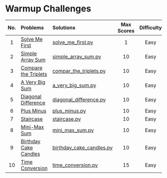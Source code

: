 # Warmup Challenges

| No. | Problems | Solutions | Max Scores | Difficulty |
|:---:|:---------|:----------|:----------:|:----------:|
| 1 | [Solve Me First](https://www.hackerrank.com/challenges/solve-me-first/problem) | [solve_me_first.py](https://github.com/quqixun/Hackerrank_Python/blob/master/Algorithm/Warmup%20Challenges/solve_me_first.py) | 1 | Easy |
| 2 | [Simple Array Sum](https://www.hackerrank.com/challenges/simple-array-sum/problem) | [simple_array_sum.py](https://github.com/quqixun/Hackerrank_Python/blob/master/Algorithm/Warmup%20Challenges/simple_array_sum.py) | 10 | Easy |
| 3 | [Compare the Triplets](https://www.hackerrank.com/challenges/compare-the-triplets/problem) | [compar_the_triplets.py](https://github.com/quqixun/Hackerrank_Python/blob/master/Algorithm/Warmup%20Challenges/compar_the_triplets.py) | 10 | Easy |
| 4 | [A Very Big Sum](https://www.hackerrank.com/challenges/a-very-big-sum/problem) | [a_very_big_sum.py](https://github.com/quqixun/Hackerrank_Python/blob/master/Algorithm/Warmup%20Challenges/a_very_big_sum.py) | 10 | Easy |
| 5 | [Diagonal Difference](https://www.hackerrank.com/challenges/diagonal-difference/problem) | [diagonal_difference.py](https://github.com/quqixun/Hackerrank_Python/blob/master/Algorithm/Warmup%20Challenges/diagonal_difference.py) | 10 | Easy |
| 6 | [Plus Minus](https://www.hackerrank.com/challenges/plus-minus/problem) | [plus_minus.py](https://github.com/quqixun/Hackerrank_Python/blob/master/Algorithm/Warmup%20Challenges/plus_minus.py) | 10 | Easy |
| 7 | [Staircase](https://www.hackerrank.com/challenges/staircase/problem) | [staircase.py](https://github.com/quqixun/Hackerrank_Python/blob/master/Algorithm/Warmup%20Challenges/staircase.py) | 10 | Easy |
| 8 | [Mini-Max Sum](https://www.hackerrank.com/challenges/mini-max-sum/problem) | [mini_max_sum.py](https://github.com/quqixun/Hackerrank_Python/blob/master/Algorithm/Warmup%20Challenges/mini_max_sum.py) | 10 | Easy |
| 9 | [Birthday Cake Candles](https://www.hackerrank.com/challenges/birthday-cake-candles/problem) | [birthday_cake_candles.py](https://github.com/quqixun/Hackerrank_Python/blob/master/Algorithm/Warmup%20Challenges/birthday_cake_candles.py) | 10 | Easy |
| 10 | [Time Conversion](https://www.hackerrank.com/challenges/time-conversion/problem) | [time_conversion.py](https://github.com/quqixun/Hackerrank_Python/blob/master/Algorithm/Warmup%20Challenges/time_conversion.py) | 15 | Easy |
